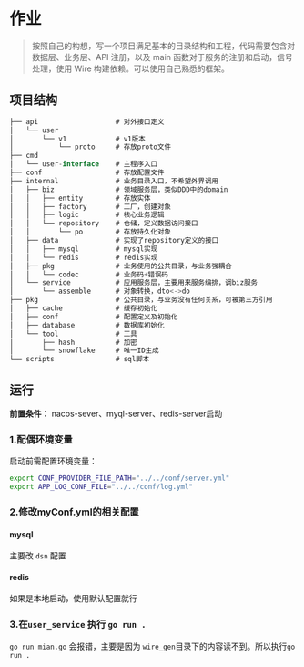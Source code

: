 # 作业
> 按照自己的构想，写一个项目满足基本的目录结构和工程，代码需要包含对数据层、业务层、API 注册，以及 main 函数对于服务的注册和启动，信号处理，使用 Wire 构建依赖。可以使用自己熟悉的框架。

## 项目结构
```go
├── api                   # 对外接口定义
│   └── user              
│       └── v1            # v1版本
│           └── proto     # 存放proto文件
├── cmd
│   └── user-interface    # 主程序入口
├── conf                  # 存放配置文件
├── internal              # 业务目录入口，不希望外界调用
│   ├── biz               # 领域服务层，类似DDD中的domain
│   │   ├── entity        # 存放实体
│   │   ├── factory       # 工厂，创建对象
│   │   ├── logic         # 核心业务逻辑
│   │   └── repository    # 仓储，定义数据访问接口
│   │       └── po        # 存放持久化对象
│   ├── data              # 实现了repository定义的接口
│   │   ├── mysql         # mysql实现
│   │   └── redis         # redis实现
│   ├── pkg               # 业务使用的公共目录，与业务强耦合
│   │   └── codec         # 业务码+错误码
│   └── service           # 应用服务层，主要用来服务编排，调biz服务
│       └── assemble      # 对象转换，dto<->do
├── pkg                   # 公共目录，与业务没有任何关系，可被第三方引用
│   ├── cache             # 缓存初始化
│   ├── conf              # 配置定义及初始化
│   ├── database          # 数据库初始化
│   └── tool              # 工具
│       ├── hash          # 加密
│       └── snowflake     # 唯一ID生成
└── scripts               # sql脚本
```

## 运行
**前置条件：** nacos-sever、myql-server、redis-server启动
### 1.配偶环境变量

启动前需配置环境变量：

```sh
export CONF_PROVIDER_FILE_PATH="../../conf/server.yml"
export APP_LOG_CONF_FILE="../../conf/log.yml"
```

### 2.修改myConf.yml的相关配置
#### mysql
主要改 `dsn` 配置
#### redis
如果是本地启动，使用默认配置就行

### 3.在`user_service` 执行 `go run .`
`go run mian.go` 会报错，主要是因为 `wire_gen`目录下的内容读不到。所以执行`go run .`